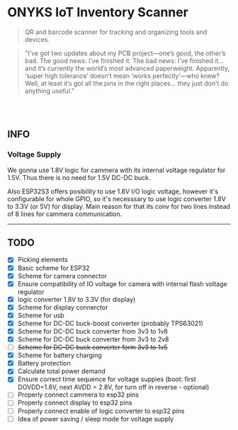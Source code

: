 # ONYKS IoT Inventory Scanner

> QR and barcode scanner for tracking and organizing tools and devices.

> "I’ve got two updates about my PCB project—one’s good, the other’s bad. The good news: I’ve finished it. The bad news: I’ve finished it… and it’s currently the world’s most advanced paperweight. Apparently, ‘super high tolerance’ doesn’t mean ‘works perfectly’—who knew? Well, at least it’s got all the pins in the right places... they just don’t do anything useful."

<br />
<br />

## INFO

### Voltage Supply

We gonna use 1.8V logic for cammera with its internal voltage regulator for 1.5V. Thus there is no need for 1.5V DC-DC buck.

Also ESP32S3 offers posibility to use 1.8V I/O logic voltage, however it's configurable for whole GPIO, so it's necesssary to use logic converter 1.8V to 3.3V (or 5V) for display. Main reason for that its conv for two lines instead of 8 lines for cammera communication.

---

## TODO
- [x] Picking elements
- [x] Basic scheme for ESP32
- [x] Scheme for camera connector
- [x] Ensure compatibility of IO voltage for camera with internal flash voltage regulator
- [x] logic converter 1.8V to 3.3V (for display)
- [x] Scheme for display connerctor
- [x] Scheme for usb 
- [x] Scheme for DC-DC buck-boost converter (probably TPS63021)
- [x] Scheme for DC-DC buck converter from 3v3 to 1v8
- [x] Scheme for DC-DC buck converter from 3v3 to 2v8
- [ ] ~~Scheme for DC-DC buck converter form 3v3 to 1v5~~
- [x] Scheme for battery charging
- [x] Battery protection
- [x] Calculate total power demand
- [x] Ensure correct time sequence for voltage suppies (boot: first DOVDD=1.8V, next AVDD = 2.8V, for turn off in reverse - optional)
- [ ] Properly connect cammera to esp32 pins
- [ ] Properly connect display to esp32 pins
- [ ] Properly connect enable of logic converter to esp32 pins
- [ ] Idea of power saving / sleep mode for voltage supply
